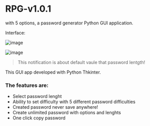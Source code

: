 
# RPG-v1.0.1
with 5 options, a password generator Python GUI application. 

Interface:

![image](https://user-images.githubusercontent.com/4365391/219131833-98b3ea6c-5381-4691-801e-7cc5f95770d2.png)

![image](https://user-images.githubusercontent.com/4365391/219131296-4e9bb3e3-010c-4b92-bec8-b962c7281be0.png)
 

> This notification is about default vaule that password lentgth!

This GUI app developed with Python Thkinter. 
### The features are:

- Select password lenght 
- Ability to set difficulty with 5 different password difficulties 
- Created password never save anywhere!
- Create unlimited password with options and lenghts
- One click copy password
